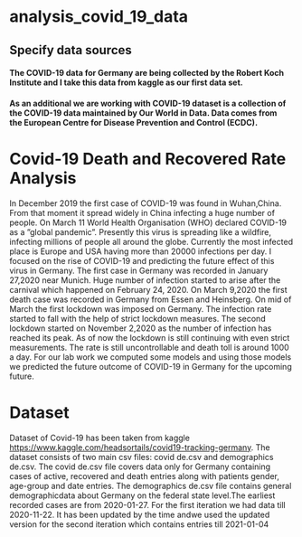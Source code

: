 # analysis_covid_19_data

## Specify data sources 

#### The COVID-19 data for Germany are being collected by the Robert Koch Institute and I take this data from kaggle as our first data set.
#### As an additional we are working with COVID-19 dataset is a collection of the COVID-19 data maintained by Our World in Data. Data comes from the European Centre for Disease Prevention and Control (ECDC).



# Covid-19 Death and Recovered Rate Analysis

In December 2019 the first case of COVID-19 was found in Wuhan,China. From that moment it spread widely in China infecting a huge number of people. On March 11 World Health
Organisation (WHO) declared COVID-19 as a ”global pandemic”. Presently this virus is spreading like a wildfire, infecting millions of people all around the globe. Currently the
most infected place is Europe and USA having more than 20000 infections per day. I focused on the rise of COVID-19 and predicting the future effect of this virus
in Germany. The first case in Germany was recorded in January 27,2020 near Munich. Huge number of infection started to arise after the carnival which happened on February 24, 2020.
On March 9,2020 the first death case was recorded in Germany from Essen and Heinsberg. On mid of March the first lockdown was imposed on Germany. The infection rate started to
fall with the help of strict lockdown measures. The second lockdown started on November 2,2020 as the number of infection has reached its peak. As of now the lockdown is still
continuing with even strict measurements. The rate is still uncontrollable and death toll is around 1000 a day. For our lab work we computed some models and using those models we predicted the future outcome of COVID-19 in Germany for the upcoming future.

# Dataset

Dataset of Covid-19 has been taken from kaggle  https://www.kaggle.com/headsortails/covid19-tracking-germany. The dataset consists of two main csv files: covid de.csv and demographics de.csv. The covid de.csv file covers data only for Germany containing cases of active, recovered and death entries along with patients gender, age-group and date entries. The demographics de.csv file contains general demographicdata about Germany on the federal state level.The earliest recorded cases are from 2020-01-27. For the first iteration we had data
till 2020-11-22. It has been updated by the time andwe used the updated version for the second iteration which contains entries till 2021-01-04
